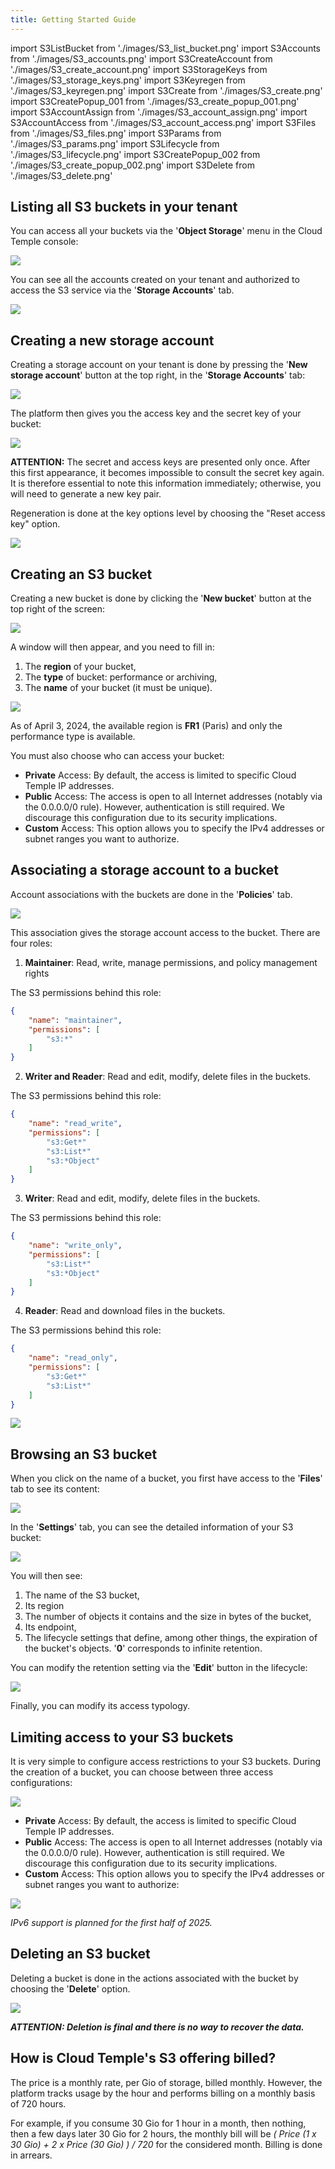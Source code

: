 ```yaml
---
title: Getting Started Guide
---
```

import S3ListBucket from './images/S3_list_bucket.png'
import S3Accounts from './images/S3_accounts.png'
import S3CreateAccount from './images/S3_create_account.png'
import S3StorageKeys from './images/S3_storage_keys.png'
import S3Keyregen from './images/S3_keyregen.png'
import S3Create from './images/S3_create.png'
import S3CreatePopup_001 from './images/S3_create_popup_001.png'
import S3AccountAssign from './images/S3_account_assign.png'
import S3AccountAccess from './images/S3_account_access.png'
import S3Files from './images/S3_files.png'
import S3Params from './images/S3_params.png'
import S3Lifecycle from './images/S3_lifecycle.png'
import S3CreatePopup_002 from './images/S3_create_popup_002.png'
import S3Delete from './images/S3_delete.png'

## Listing all S3 buckets in your tenant

You can access all your buckets via the '__Object Storage__' menu in the Cloud Temple console:

<img src={S3ListBucket} />

You can see all the accounts created on your tenant and authorized to access the S3 service via the '__Storage Accounts__' tab.

<img src={S3Accounts} />

## Creating a new storage account

Creating a storage account on your tenant is done by pressing the '__New storage account__' button at the top right, in the '__Storage Accounts__' tab:

<img src={S3CreateAccount} />

The platform then gives you the access key and the secret key of your bucket:

<img src={S3StorageKeys} />

__ATTENTION:__ The secret and access keys are presented only once. After this first appearance, it becomes impossible to consult the secret key again. It is therefore essential to note this information immediately; otherwise, you will need to generate a new key pair.

Regeneration is done at the key options level by choosing the "Reset access key" option.

<img src={S3Keyregen} />


## Creating an S3 bucket

Creating a new bucket is done by clicking the '__New bucket__' button at the top right of the screen:

<img src={S3Create} />

A window will then appear, and you need to fill in:

1. The **region** of your bucket,
2. The **type** of bucket: performance or archiving,
3. The **name** of your bucket (it must be unique).

<img src={S3CreatePopup_001} />

As of April 3, 2024, the available region is **FR1** (Paris) and only the performance type is available.

You must also choose who can access your bucket:

- **Private** Access: By default, the access is limited to specific Cloud Temple IP addresses.
- **Public** Access: The access is open to all Internet addresses (notably via the 0.0.0.0/0 rule). However, authentication is still required. We discourage this configuration due to its security implications.
- **Custom** Access: This option allows you to specify the IPv4 addresses or subnet ranges you want to authorize.

## Associating a storage account to a bucket

Account associations with the buckets are done in the '__Policies__' tab.

<img src={S3AccountAssign} />

This association gives the storage account access to the bucket. There are four roles:

1. **Maintainer**: Read, write, manage permissions, and policy management rights

The S3 permissions behind this role:
```json
{
    "name": "maintainer",
    "permissions": [
        "s3:*"
    ]
}
```

2. **Writer and Reader**: Read and edit, modify, delete files in the buckets.

The S3 permissions behind this role:
```json
{
    "name": "read_write",
    "permissions": [
        "s3:Get*"
        "s3:List*"
        "s3:*Object"
    ]
}
```

3. **Writer**: Read and edit, modify, delete files in the buckets.

The S3 permissions behind this role:
```json
{
    "name": "write_only",
    "permissions": [
        "s3:List*"
        "s3:*Object"
    ]
}
```

4. **Reader**: Read and download files in the buckets.

The S3 permissions behind this role:
```json
{
    "name": "read_only",
    "permissions": [
        "s3:Get*"
        "s3:List*"
    ]
}
```

<img src={S3AccountAccess} />

## Browsing an S3 bucket

When you click on the name of a bucket, you first have access to the '__Files__' tab to see its content:

<img src={S3Files} />

In the '__Settings__' tab, you can see the detailed information of your S3 bucket:

<img src={S3Params} />

You will then see:

1. The name of the S3 bucket,
2. Its region
3. The number of objects it contains and the size in bytes of the bucket,
4. Its endpoint,
5. The lifecycle settings that define, among other things, the expiration of the bucket's objects. '__0__' corresponds to infinite retention.

You can modify the retention setting via the '__Edit__' button in the lifecycle:

<img src={S3Lifecycle} />

Finally, you can modify its access typology.

## Limiting access to your S3 buckets

It is very simple to configure access restrictions to your S3 buckets. During the creation of a bucket, you can choose between three access configurations:

<img src={S3CreatePopup_001} />

- **Private** Access: By default, the access is limited to specific Cloud Temple IP addresses.
- **Public** Access: The access is open to all Internet addresses (notably via the 0.0.0.0/0 rule). However, authentication is still required. We discourage this configuration due to its security implications.
- **Custom** Access: This option allows you to specify the IPv4 addresses or subnet ranges you want to authorize:

<img src={S3CreatePopup_002} />

*IPv6 support is planned for the first half of 2025.*

## Deleting an S3 bucket

Deleting a bucket is done in the actions associated with the bucket by choosing the '__Delete__' option.

<img src={S3Delete} />

_**ATTENTION: Deletion is final and there is no way to recover the data.**_


## How is Cloud Temple's S3 offering billed?

The price is a monthly rate, per Gio of storage, billed monthly. However, the platform tracks usage by the hour and performs billing on a monthly basis of 720 hours.

For example, if you consume 30 Gio for 1 hour in a month, then nothing, then a few days later 30 Gio for 2 hours, the monthly bill will be *( Price (1 x 30 Gio) + 2 x Price (30 Gio) ) / 720* for the considered month. Billing is done in arrears.